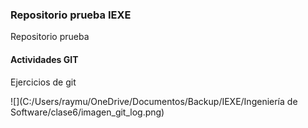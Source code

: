  ### Repositorio prueba IEXE 

Repositorio prueba 

#### Actividades GIT 

Ejercicios de git 

![](C:/Users/raymu/OneDrive/Documentos/Backup/IEXE/Ingeniería de Software/clase6/imagen_git_log.png)

